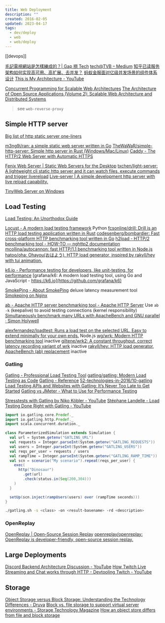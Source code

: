 ```yaml
---
title: Web Deployment
description: ""
created: 2016-02-05
updated: 2023-04-17
tags:
  - dev/deploy
  - web
  - web/deploy
---
```


[[devops]]

[毛記電視網站是怎樣練成的？| Gap 撈 Tech](http://blog.gaplotech.com/how-tvmost-is-built/)
[tech@TVB – Medium](https://medium.com/techattvb)
[知乎已读服务架构如何实现高可用、高扩展、去并发？](https://www.infoq.cn/article/1jFqOKBkgCY5W*F30lzq)
[蚂蚁金服面对亿级并发场景的组件体系设计](https://www.infoq.cn/article/VTXJgETSN9IkxTqi-uiQ)
[This is My Architecture - YouTube](https://www.youtube.com/playlist?list=PLhr1KZpdzukdeX8mQ2qO73bg6UKQHYsHb)

[Concurrent Programming for Scalable Web Architectures](http://berb.github.io/diploma-thesis/index.html)
[The Architecture of Open Source Applications (Volume 2): Scalable Web Architecture and Distributed Systems](http://aosabook.org/en/distsys.html)

> see `web-reverse-proxy`

## Simple HTTP server

[Big list of http static server one-liners](https://gist.github.com/willurd/5720255)

[m3ng9i/ran: a simple static web server written in Go](https://github.com/m3ng9i/ran)
[TheWaWaR/simple-http-server: Simple http server in Rust (Windows/Mac/Linux)](https://github.com/TheWaWaR/simple-http-server)
[Caddy - The HTTP/2 Web Server with Automatic HTTPS](https://caddyserver.com/)

[Fenix Web Server | Static Web Servers for the Desktop](https://fenixwebserver.com/)
[txchen/light-server: A lightweight cli static http server and it can watch files, execute commands and trigger livereload](https://github.com/txchen/light-server)
[Live-server | A simple development http server with live reload capability.](http://tapiov.net/live-server/)

[TinyWeb Server on Windows](https://ccm.net/faq/2568-tinyweb-server-on-windows)

## Load Testing

[Load Testing: An Unorthodox Guide](https://www.marcobehler.com/guides/load-testing)

[Locust - A modern load testing framework](https://locust.io/) Python
[fcsonline/drill: Drill is an HTTP load testing application written in Rust](https://github.com/fcsonline/drill)
[codesenberg/bombardier: Fast cross-platform HTTP benchmarking tool written in Go](https://github.com/codesenberg/bombardier)
[h2load - HTTP/2 benchmarking tool - HOW-TO — nghttp2 documentation](https://nghttp2.org/documentation/h2load-howto.html)
[mcollina/autocannon: fast HTTP/1.1 benchmarking tool written in Node.js](https://github.com/mcollina/autocannon)
[hatoo/oha: Ohayou(おはよう), HTTP load generator, inspired by rakyll/hey with tui animation.](https://github.com/hatoo/oha)

[k6.io - Performance testing for developers, like unit-testing, for performance](https://k6.io/)
[grafana/k6: A modern load testing tool, using Go and JavaScript - https://k6.io](https://github.com/grafana/k6)

[SmokePing - About SmokePing](http://oss.oetiker.ch/smokeping/index.en.html) deluxe latency measurement tool
[Smokeping on Nginx](http://tomoconnor.eu/blogish/smokeping-nginx/)

[ab - Apache HTTP server benchmarking tool - Apache HTTP Server](https://httpd.apache.org/docs/current/programs/ab.html)
Use `ab -k` (keepalive) to avoid testing connections (kernel responsibility)
[Simultaneously benchmark many URLs with ApacheBench and GNU parallel · Simon Holywell](https://www.simonholywell.com/post/2015/06/parallel-benchmark-many-urls-with-apachebench/)

[alexfernandez/loadtest: Runs a load test on the selected URL. Easy to extend minimally for your own ends.](https://github.com/alexfernandez/loadtest) Node.js
[wg/wrk: Modern HTTP benchmarking tool](https://github.com/wg/wrk) inactive
[giltene/wrk2: A constant throughput, correct latency recording variant of wrk](https://github.com/giltene/wrk2) inactive
[rakyll/hey: HTTP load generator, ApacheBench (ab) replacement](https://github.com/rakyll/hey) inactive

### Gatling

[Gatling - Professional Load Testing Tool](https://gatling.io/)
[gatling/gatling: Modern Load Testing as Code](https://github.com/gatling/gatling)
[Gatling - Reference](https://gatling.io/docs/gatling/reference/current/)
[52-technologies-in-2016/10-gatling](https://github.com/shekhargulati/52-technologies-in-2016/blob/master/10-gatling/README.md)
[Load Testing APIs and Websites with Gatling: It’s Never Too Late to Get Started](https://www.infoq.com/articles/load-testing-apis-gatling/)
[Gatling vs JMeter - What to Use for Performance Testing](https://www.infoq.com/articles/performance-testing/)

[Stresstests with Gatling by Niko Köbler - YouTube](https://www.youtube.com/watch?v=gOZvtBYzIVc)
[Stéphane Landelle - Load Testing Done Right with Gatling - YouTube](https://www.youtube.com/watch?v=VUPTaPms210)

```scala
import io.gatling.core.Predef._
import io.gatling.http.Predef._
import scala.concurrent.duration._

class ParameterizedSimulation extends Simulation {
  val url = System.getenv("GATLING_URL")
  val requests = Integer.parseInt(System.getenv("GATLING_REQUESTS"))
  val users = Integer.parseInt(System.getenv("GATLING_USERS"))
  val reqs_per_user = requests / users
  val rampTime = Integer.parseInt(System.getenv("GATLING_RAMP_TIME"))
  val scn = scenario("My scenario").repeat(reqs_per_user) {
    exec(
      http("Dinosaur")
        .get(url)
        .check(status.in(Seq(200,304)))
    )
  }

  setUp(scn.inject(rampUsers(users) over (rampTime seconds)))
}
```

```sh
./gatling.sh -s <class> -on <result-basename> -rd <description>
```

### OpenReplay

[OpenReplay | Open-Source Session Replay](https://openreplay.com/)
[openreplay/openreplay: OpenReplay is developer-friendly, open-source session replay.](https://github.com/openreplay/openreplay)

## Large Deployments

[Discord Backend Architecture Discussion - YouTube](https://www.youtube.com/watch?v=S3tLp_eKjbk)
[How Twitch Live Streaming and Chat works through HTTP - Devtooling Twitch - YouTube](https://www.youtube.com/watch?v=X7AQ_f-ki3s)

## Storage

[Object Storage versus Block Storage: Understanding the Technology Differences - Druva](http://www.druva.com/blog/object-storage-versus-block-storage-understanding-technology-differences/)
[Block vs. file storage to support virtual server environments - Storage Technology Magazine](http://searchstorage.techtarget.com/magazineContent/Block-vs-file-storage-to-support-virtual-server-environments)
[How an object store differs from file and block storage](http://searchcloudstorage.techtarget.com/feature/How-an-object-store-differs-from-file-and-block-storage)
